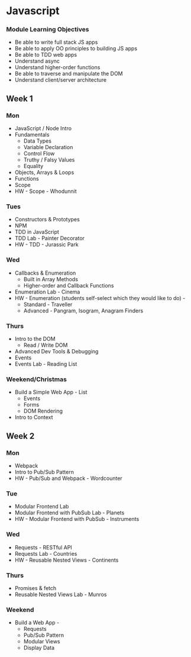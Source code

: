 # Javascript

### Module Learning Objectives
- Be able to write full stack JS apps
- Be able to apply OO principles to building JS apps
- Be able to TDD web apps
- Understand async
- Understand higher-order functions
- Be able to traverse and manipulate the DOM
- Understand client/server architecture

## Week 1

### Mon

- JavaScript / Node Intro
- Fundamentals
    + Data Types
    + Variable Declaration
    + Control Flow
    + Truthy / Falsy Values
    + Equality
- Objects, Arrays & Loops
- Functions
- Scope
- HW - Scope -  Whodunnit

### Tues

- Constructors & Prototypes
- NPM
- TDD in JavaScript
- TDD Lab - Painter Decorator
- HW - TDD - Jurassic Park

### Wed

- Callbacks & Enumeration
  + Built in Array Methods
  + Higher-order and Callback Functions
- Enumeration Lab - Cinema
- HW - Enumeration (students self-select which they would like to do)  -
  - Standard - Traveller
  - Advanced - Pangram, Isogram, Anagram Finders

### Thurs

- Intro to the DOM
  + Read / Write DOM
- Advanced Dev Tools & Debugging
- Events
- Events Lab - Reading List

### Weekend/Christmas

- Build a Simple Web App - List
  - Events
  - Forms
  - DOM Rendering
- Intro to Context 

## Week 2

### Mon

- Webpack
- Intro to Pub/Sub Pattern
- HW - Pub/Sub and Webpack - Wordcounter

### Tue

- Modular Frontend Lab
- Modular Frontend with PubSub Lab - Planets
- HW - Modular Frontend with PubSub - Instruments

### Wed

- Requests - RESTful API
- Requests Lab - Countries
- HW - Reusable Nested Views - Continents

### Thurs

- Promises & fetch
- Reusable Nested Views Lab - Munros

### Weekend

- Build a Web App - 
  + Requests
  + Pub/Sub Pattern
  + Modular Views
  + Display Data
